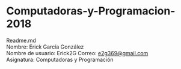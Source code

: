 # Computadoras-y-Programacion-2018
Readme.md    
Nombre: Erick García González   
Nombre de usuario: Erick2G 
Correo: e2g369@gmail.com    
Asignatura: Computadoras y Programación
